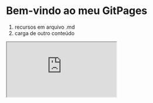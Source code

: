 # Bem-vindo ao meu GitPages

1. recursos em arquivo .md
2. carga de outro conteúdo

<iframe src="https://www.w3schools.com" title="W3Schools Free Online Web Tutorials"></iframe>


